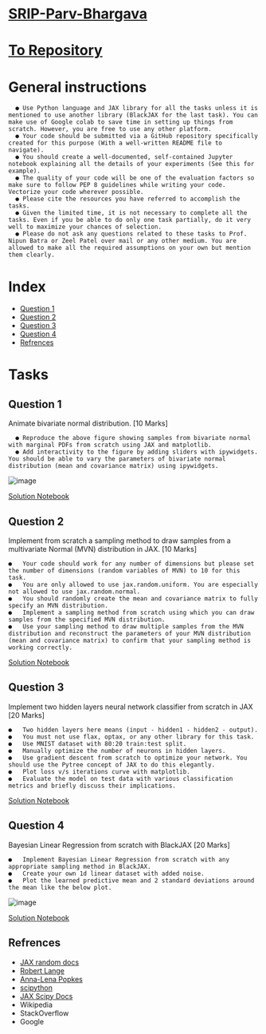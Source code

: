 # [SRIP-Parv-Bhargava](https://parvbhargava.github.io/SRIP-Parv-Bhargava/)
# [To Repository](https://github.com/parvbhargava/SRIP-Parv-Bhargava)

# General instructions
      ●	Use Python language and JAX library for all the tasks unless it is mentioned to use another library (BlackJAX for the last task). You can make use of Google colab to save time in setting up things from scratch. However, you are free to use any other platform. 
      ●	Your code should be submitted via a GitHub repository specifically created for this purpose (With a well-written README file to navigate).
      ●	You should create a well-documented, self-contained Jupyter notebook explaining all the details of your experiments (See this for example).
      ●	The quality of your code will be one of the evaluation factors so make sure to follow PEP 8 guidelines while writing your code. Vectorize your code wherever possible.
      ●	Please cite the resources you have referred to accomplish the tasks.
      ●	Given the limited time, it is not necessary to complete all the tasks. Even if you be able to do only one task partially, do it very well to maximize your chances of selection.
      ●	Please do not ask any questions related to these tasks to Prof. Nipun Batra or Zeel Patel over mail or any other medium. You are allowed to make all the required assumptions on your own but mention them clearly.
# Index 
   * [Question 1](https://github.com/parvbhargava/SRIP-Parv-Bhargava#question-1)
   * [Question 2](https://github.com/parvbhargava/SRIP-Parv-Bhargava#question-2)
   * [Question 3](https://github.com/parvbhargava/SRIP-Parv-Bhargava#question-3)
   * [Question 4](https://github.com/parvbhargava/SRIP-Parv-Bhargava#question-4)
   * [Refrences](https://github.com/parvbhargava/SRIP-Parv-Bhargava#refrences)
   
# Tasks

## Question 1 


Animate bivariate normal distribution. [10 Marks]

      ●	Reproduce the above figure showing samples from bivariate normal with marginal PDFs from scratch using JAX and matplotlib.
      ●	Add interactivity to the figure by adding sliders with ipywidgets. You should be able to vary the parameters of bivariate normal distribution (mean and covariance matrix) using ipywidgets.
 ![image](https://user-images.githubusercontent.com/58410910/162581840-527f8525-d5f1-4823-bb53-e2676fa04df3.png)
 
 [Solution Notebook](https://github.com/parvbhargava/SRIP-Parv-Bhargava/blob/main/Question1.ipynb)

## Question 2 
Implement from scratch a sampling method to draw samples from a multivariate Normal (MVN) distribution in JAX. [10 Marks]

    ●	Your code should work for any number of dimensions but please set the number of dimensions (random variables of MVN) to 10 for this task.
    ●	You are only allowed to use jax.random.uniform. You are especially not allowed to use jax.random.normal.
    ●	You should randomly create the mean and covariance matrix to fully specify an MVN distribution.
    ●	Implement a sampling method from scratch using which you can draw samples from the specified MVN distribution.
    ●	Use your sampling method to draw multiple samples from the MVN distribution and reconstruct the parameters of your MVN distribution (mean and covariance matrix) to confirm that your sampling method is working correctly.
    
 [Solution Notebook](https://github.com/parvbhargava/SRIP-Parv-Bhargava/blob/main/Question2.ipynb)
## Question 3 
Implement two hidden layers neural network classifier from scratch in JAX [20 Marks]

    ●	Two hidden layers here means (input - hidden1 - hidden2 - output).
    ●	You must not use flax, optax, or any other library for this task.
    ●	Use MNIST dataset with 80:20 train:test split.
    ●	Manually optimize the number of neurons in hidden layers.
    ●	Use gradient descent from scratch to optimize your network. You should use the Pytree concept of JAX to do this elegantly.
    ●	Plot loss v/s iterations curve with matplotlib.
    ●	Evaluate the model on test data with various classification metrics and briefly discuss their implications.
    
 [Solution Notebook](https://github.com/parvbhargava/SRIP-Parv-Bhargava/blob/main/Question3.ipynb)
## Question 4 
Bayesian Linear Regression from scratch with BlackJAX [20 Marks]

    ●	Implement Bayesian Linear Regression from scratch with any appropriate sampling method in BlackJAX.
    ●	Create your own 1d linear dataset with added noise.
    ●	Plot the learned predictive mean and 2 standard deviations around the mean like the below plot.
![image](https://user-images.githubusercontent.com/58410910/162581527-6a9c6f2c-f601-4603-8db6-3b741ce7fd00.png)
      
[Solution Notebook](https://github.com/parvbhargava/SRIP-Parv-Bhargava/blob/main/Question4.ipynb)

## Refrences
* [JAX random docs](https://jax.readthedocs.io/en/latest/jax.random.html)
* [Robert Lange](https://github.com/roberttlange)
* [Anna-Lena Popkes](https://alpopkes.com/)
* [scipython](https://scipython.com/blog/visualizing-the-bivariate-gaussian-distribution/)
* [JAX Scipy Docs](https://jax.readthedocs.io/en/latest/jax.scipy.html)
* Wikipedia 
* StackOverflow
* Google 

